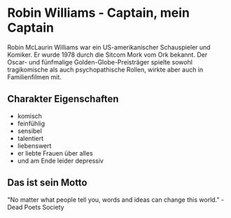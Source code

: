 # Robin Williams - Captain, mein Captain

Robin McLaurin Williams war ein US-amerikanischer Schauspieler und Komiker. Er wurde 1978 durch die Sitcom Mork vom Ork bekannt. Der Oscar- und fünfmalige Golden-Globe-Preisträger spielte sowohl tragikomische als auch psychopathische Rollen, wirkte aber auch in Familienfilmen mit. 

## Charakter Eigenschaften

* komisch 
* feinfühlig
* sensibel
* talentiert
* liebenswert 
* er liebte Frauen über alles
* und am Ende leider depressiv

## Das ist sein Motto

"No matter what people tell you, words and ideas can change this world."
-Dead Poets Society
